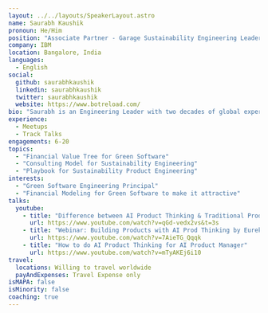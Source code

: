 ```yaml
---
layout: ../../layouts/SpeakerLayout.astro
name: Saurabh Kaushik
pronoun: He/Him
position: "Associate Partner - Garage Sustainability Engineering Leader"
company: IBM
location: Bangalore, India
languages:
  - English
social:
  github: saurabhkaushik
  linkedin: saurabhkaushik
  twitter: saurabhkaushik
  website: https://www.botreload.com/
bio: "Saurabh is an Engineering Leader with two decades of global experience in leading Product, Platform, and Practice organizations using Technical, Consulting, Architecture, Management, and Leadership skills with deep Cloud, Cognitive, Digital, and Sustainability solutions engineering capabilities. At IBM, he plays Garage Engineering role to help clients adopt Garage methods to Speed up their Value delivery through Best Practices of Solution & Platform Engineering."
experience:
  - Meetups
  - Track Talks
engagements: 6-20
topics:
  - "Financial Value Tree for Green Software"
  - "Consulting Model for Sustainability Engineering"
  - "Playbook for Sustainability Product Engineering"
interests:
  - "Green Software Engineering Principal"
  - "Financial Modeling for Green Software to make it attractive"
talks:
  youtube:
    - title: "Difference between AI Product Thinking & Traditional Product Thinking | Saurabh Kaushik | IPL"
      url: https://www.youtube.com/watch?v=qGd-vedx2vs&t=3s
    - title: "Webinar: Building Products with AI Prod Thinking by Eureka Dir"
      url: https://www.youtube.com/watch?v=7AieTG_Qqqk 
    - title: "How to do AI Product Thinking for AI Product Manager"
      url: https://www.youtube.com/watch?v=mTyAKEj6i10
travel:
  locations: Willing to travel worldwide
  payAndExpenses: Travel Expense only
isMAPA: false
isMinority: false
coaching: true
---
```

